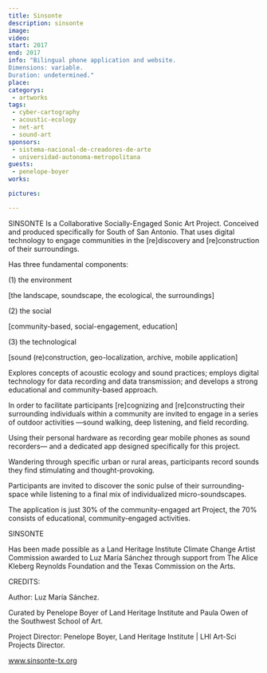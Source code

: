 ```yaml
---
title: Sinsonte
description: sinsonte
image: 
video: 
start: 2017
end: 2017
info: "Bilingual phone application and website.
Dimensions: variable.
Duration: undetermined."
place: 
categorys:
 - artworks
tags:
 - cyber-cartography
 - acoustic-ecology
 - net-art
 - sound-art
sponsors:
 - sistema-nacional-de-creadores-de-arte
 - universidad-autonoma-metropolitana
guests:
 - penelope-boyer
works:

pictures:

---
```


SINSONTE Is a Collaborative Socially-Engaged Sonic Art Project. Conceived and produced specifically for South of San Antonio. That uses digital technology to engage communities in the [re]discovery and [re]construction of their surroundings.


Has three fundamental components:

(1) the environment


[the landscape, soundscape, the ecological, the surroundings]
 

(2) the social

 
[community-based, social-engagement, education]
 

(3) the technological


[sound (re)construction, geo-localization, archive, mobile application]
 

 Explores concepts of acoustic ecology and sound practices; employs digital technology for data recording and data transmission; and develops a strong educational and community-based approach.

 
In order to facilitate participants [re]cognizing and [re]constructing their surrounding individuals within a community are invited to engage in a series of outdoor activities —sound walking, deep listening, and field recording.


Using their personal hardware as recording gear mobile phones as sound recorders— and a dedicated app designed specifically for this project.


Wandering through specific urban or rural areas, participants record sounds they find stimulating and thought-provoking.


Participants are invited to discover the sonic pulse of their surrounding-space while listening to a final mix of individualized micro-soundscapes.


The application is just 30% of the community-engaged art Project, the 70% consists of educational, community-engaged activities.

 

 

SINSONTE

 

 

Has been made possible as a Land Heritage Institute Climate Change Artist Commission awarded to Luz María Sánchez through support from The Alice Kleberg Reynolds Foundation and the Texas Commission on the Arts.

 

 

CREDITS:

Author: Luz María Sánchez.

 

Curated by Penelope Boyer of Land Heritage Institute and Paula Owen of the Southwest School of Art.

 

Project Director: Penelope Boyer, Land Heritage Institute | LHI Art-Sci Projects Director.

 

 

www.sinsonte-tx.org